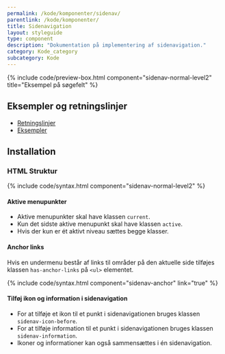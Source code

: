 ```yaml
---
permalink: /kode/komponenter/sidenav/
parentlink: /kode/komponenter/
title: Sidenavigation
layout: styleguide
type: component
description: "Dokumentation på implementering af sidenavigation."
category: Kode_category
subcategory: Kode
---
```


{% include code/preview-box.html component="sidenav-normal-level2" title="Eksempel på søgefelt" %}

## Eksempler og retningslinjer
<ul class="nobullet-list">
    <li><a href="/komponenter/sidenav/#retningslinjer">Retningslinjer</a></li>
    <li><a href="/komponenter/sidenav/">Eksempler</a></li>
</ul>

## Installation

### HTML Struktur

{% include code/syntax.html component="sidenav-normal-level2" %}

#### Aktive menupunkter

- Aktive menupunkter skal have klassen `current`.
- Kun det sidste aktive menupunkt skal have klassen `active`.
- Hvis der kun er ét aktivt niveau sættes begge klasser.

#### Anchor links
Hvis en undermenu består af links til områder på den aktuelle side tilføjes klassen `has-anchor-links` på `<ul>` elementet.

{% include code/syntax.html component="sidenav-anchor" link="true" %}

#### Tilføj ikon og information i sidenavigation

- For at tilføje et ikon til et punkt i sidenavigationen bruges klassen `sidenav-icon-before`.
- For at tilføje information til et punkt i sidenavigationen bruges klassen `sidenav-information`.
- Ikoner og informationer kan også sammensættes i én sidenavigation.

